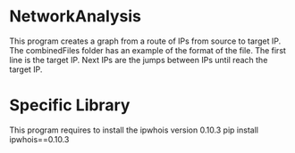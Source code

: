 # NetworkAnalysis
This program creates a graph from a route of IPs from source to target IP.
The combinedFiles folder has an example of the format of the file. The first line is the target IP. Next IPs are the jumps between IPs until reach the target IP.
# Specific Library
This program requires to install the ipwhois version 0.10.3
pip install ipwhois==0.10.3
